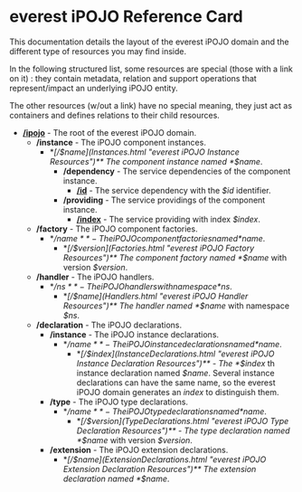 everest iPOJO Reference Card
============================

This documentation details the layout of the everest iPOJO domain and the different type of resources you may find inside.

In the following structured list, some resources are special (those with a link on it) : they contain metadata, relation and support operations that represent/impact an underlying iPOJO entity.

The other resources (w/out a link) have no special meaning, they just act as containers and defines relations to their child resources.

- **[/ipojo](Root.html "everest iPOJO domain")** - The root of the everest iPOJO domain.
    - **/instance** - The iPOJO component instances.
        - **[/$name](Instances.html "everest iPOJO Instance Resources")** The component instance named *$name*.
            - **/dependency** - The service dependencies of the component instance.
                - **[/id](ServiceDependencies.html "everest iPOJO Service Dependency Resources")** - The service dependency with the *$id* identifier.
            - **/providing** - The service providings of the component instance.
                - **[/index](ServiceProvidings.html "everest iPOJO Service Providing Resources")** - The service providing with index *$index*.
    - **/factory** - The iPOJO component factories.
        - **/$name** - The iPOJO component factories named *$name*.
            - **[/$version](Factories.html "everest iPOJO Factory Resources")** The component factory named *$name* with version *$version*.
    - **/handler** - The iPOJO handlers.
        - **/$ns** - The iPOJO handlers with namespace *$ns*.
            - **[/$name](Handlers.html "everest iPOJO Handler Resources")** The handler named *$name* with namespace *$ns*.
    - **/declaration** - The iPOJO declarations.
        - **/instance** - The iPOJO instance declarations.
            - **/$name** - The iPOJO instance declarations named *$name*.
                - **[/$index](InstanceDeclarations.html "everest iPOJO Instance Declaration Resources")** - The *$index* th instance declaration named *$name*. Several instance declarations can have the same name, so the everest iPOJO domain generates an *index* to distinguish them.
        - **/type** - The iPOJO type declarations.
            - **/$name** - The iPOJO type declarations named *$name*.
                - **[/$version](TypeDeclarations.html "everest iPOJO Type Declaration Resources")** - The type declaration named *$name* with version *$version*.
        - **/extension** - The iPOJO extension declarations.
            - **[/$name](ExtensionDeclarations.html "everest iPOJO Extension Declaration Resources")** The extension declaration named *$name*.
